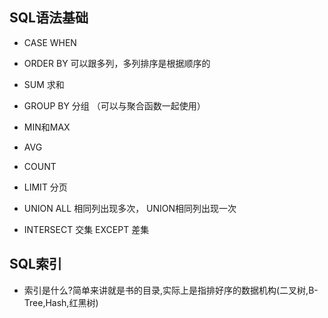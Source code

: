 ## SQL语法基础

* CASE WHEN
* ORDER BY 可以跟多列，多列排序是根据顺序的

* SUM 求和
* GROUP BY 分组 （可以与聚合函数一起使用）
* MIN和MAX
* AVG
* COUNT
* LIMIT 分页

* UNION ALL 相同列出现多次， UNION相同列出现一次
* INTERSECT 交集  EXCEPT 差集 

## SQL索引
* 索引是什么?简单来讲就是书的目录,实际上是指排好序的数据机构(二叉树,B-Tree,Hash,红黑树)